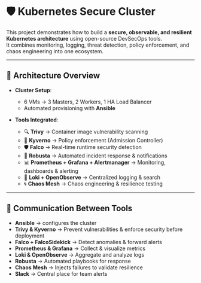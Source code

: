 # 🛡️ Kubernetes Secure Cluster

This project demonstrates how to build a **secure, observable, and resilient Kubernetes architecture** using open-source DevSecOps tools.  
It combines monitoring, logging, threat detection, policy enforcement, and chaos engineering into one ecosystem.

---

## 🚀 Architecture Overview

- **Cluster Setup**:  
  - 6 VMs → 3 Masters, 2 Workers, 1 HA Load Balancer  
  - Automated provisioning with **Ansible**  

- **Tools Integrated**:
  - 🔍 **Trivy** → Container image vulnerability scanning  
  - 🔐 **Kyverno** → Policy enforcement (Admission Controller)  
  - 🛡 **Falco** → Real-time runtime security detection  
  - 🤖 **Robusta** → Automated incident response & notifications  
  - 📊 **Prometheus + Grafana + Alertmanager** → Monitoring, dashboards & alerting  
  - 📂 **Loki + OpenObserve** → Centralized logging & search  
  - 🌀 **Chaos Mesh** → Chaos engineering & resilience testing  

---

## 🔄 Communication Between Tools

- **Ansible** → configures the cluster  
- **Trivy & Kyverno** → Prevent vulnerabilities & enforce security before deployment  
- **Falco + FalcoSidekick** → Detect anomalies & forward alerts  
- **Prometheus & Grafana** → Collect & visualize metrics  
- **Loki & OpenObserve** → Aggregate and analyze logs  
- **Robusta** → Automated playbooks for response  
- **Chaos Mesh** → Injects failures to validate resilience  
- **Slack** → Central place for team alerts  
